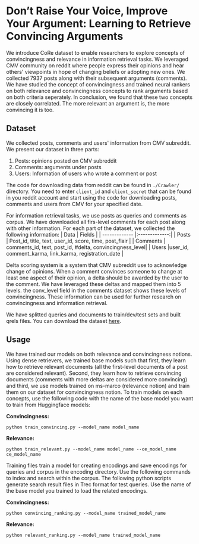 # Don’t Raise Your Voice, Improve Your Argument: Learning to Retrieve Convincing Arguments
We introduce CoRe dataset to enable researchers to explore concepts of convincingness and relevance in information retrieval tasks. We leveraged CMV community on reddit where people express their opinions and hear others' viewpoints in hope of changing beliefs or adopting new ones. We collected 7937 posts along with their subsequent arguments (comments). We have studied the concept of convincingness and trained neural rankers on both relevance and convincingness concepts to rank arguments based on both criteria seperately. In conclusion, we found that these two concepts are closely correlated. The more relevant an argument is, the more convincing  it is too.
## Dataset
We collected posts, comments and users' information from CMV subreddit. We present our dataset in three parts:

 1. Posts: opinions posted on CMV subreddit
 2. Comments: arguments under posts
 3. Users: Information of users who wrote a comment or post

The code for downloading data from reddit can be found in `./Crawler/` directory. You need to enter `client_id` and `client_secret` that can be found in you reddit account and start using the code for downloading posts, comments and users from CMV for your specified date. 

For information retrieval tasks, we use posts as queries and comments as corpus. We have downloaded all firs-level comments for each post along with other information. For each part of the dataset, we collected the following information:
| Data        | Fields           | 
| ------------- |:-------------:|
| Posts      | Post_id, title, text, user_id, score, time, post_flair |
| Comments      | comments_id, text, post_id, #delta, convincingness_level|
| Users |user_id, comment_karma, link_karma, registration_date |

Delta scoring system is a system that CMV subreddit use to acknowledge change of opinions. When a comment convinces someone to change at least one aspect of their opinion, a delta should be awarded by the user to the comment. We have leveraged these deltas and mapped them into 5 levels. the conv_level field in the comments dataset shows these levels of convincingness. 
These information can be used for further research on convincingness and information retrieval. 

We have splitted queries and documents to train/dev/test sets and built qrels files. You can download the dataset [here](https://drive.google.com/drive/folders/1EHHNFQpERm4TNrHIce5yVxuiKHajxB44?usp=sharing).
## Usage
We have trained our models on both relevance and convincingness notions. Using dense retrievers, we trained base models such that first, they learn how to retrieve relevant documents (all the first-level documents of a post are considered relevant). Second, they learn how to retrieve convincing documents (comments with more deltas are considered more convincing) and third, we use models trained on ms-marco (relevance notion) and train them on our dataset for convincingness notion. 
To train models on each concepts, use the following code with the name of the base model you want to train from Huggingface models:

**Convincingness:**

    python train_convincing.py --model_name model_name
**Relevance:**

    python train_relevant.py --model_name model_name --ce_model_name ce_model_name
Training files train a model for creating encodings and save encodings for queries and corpus in the encoding directory. 
Use the following commands to index and search within the corpus. The following python scripts generate search result files in Trec format for test queries. Use the name of the base model you trained to load the related encodings.

**Convincingness:**

    python convincing_ranking.py --model_name trained_model_name 
**Relevance:**

    python relevant_ranking.py --model_name trained_model_name
   

